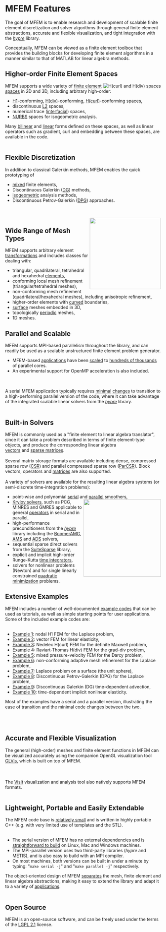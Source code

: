 # MFEM Features #

The goal of MFEM is to enable research and development of scalable finite element discretization and solver algorithms through general finite element abstractions, accurate and flexible visualization, and tight integration with the _[hypre](http://www.llnl.gov/CASC/hypre)_ library.

Conceptually, MFEM can be viewed as a finite element toolbox that provides the building blocks for developing finite element algorithms in a manner similar to that of MATLAB for linear algebra methods.

## Higher-order Finite Element Spaces ##

<img src='http://images.mfem.googlecode.com/hg/ho-spaces-padding.png' align='right' alt='H(curl) and H(div) spaces'>

MFEM supports a wide variety of <a href='http://doxygen.mfem.googlecode.com/hg/html/inherit_graph_16.svg'>finite element</a> <a href='http://doxygen.mfem.googlecode.com/hg/html/inherit_graph_17.svg'>spaces</a> in 2D and 3D, including arbitrary high-order:<br>
<ul><li><a href='http://doxygen.mfem.googlecode.com/hg/examples/README_files/index.html?h1'>H1</a>-conforming, <a href='http://doxygen.mfem.googlecode.com/hg/examples/README_files/index.html?hdiv'>H(div)</a>-conforming, <a href='http://doxygen.mfem.googlecode.com/hg/examples/README_files/index.html?hcurl'>H(curl)</a>-conforming spaces,<br>
</li><li>discontinuous <a href='http://doxygen.mfem.googlecode.com/hg/examples/README_files/index.html?l2'>L2</a> spaces,<br>
</li><li>numerical trace (<a href='http://doxygen.mfem.googlecode.com/hg/examples/README_files/index.html?h12'>interfacial</a>) spaces,<br>
</li><li><a href='http://doxygen.mfem.googlecode.com/hg/examples/README_files/index.html?nurbs'>NURBS</a> spaces for isogeometric analysis.</li></ul>

Many <a href='http://doxygen.mfem.googlecode.com/hg/html/inherit_graph_67.svg'>bilinear</a> and <a href='http://doxygen.mfem.googlecode.com/hg/html/inherit_graph_40.svg'>linear</a> forms defined on these spaces, as well as linear operators such as gradient, curl and embedding between these spaces, are available in the code.<br>
<br>
<h2>Flexible Discretization</h2>

In addition to classical Galerkin methods, MFEM enables the quick prototyping of<br>
<ul><li><a href='http://doxygen.mfem.googlecode.com/hg/examples/README_files/index.html?mixed'>mixed</a> finite elements,<br>
</li><li>Discontinuous Galerkin (<a href='http://doxygen.mfem.googlecode.com/hg/examples/README_files/index.html?dg'>DG</a>) methods,<br>
</li><li><a href='http://doxygen.mfem.googlecode.com/hg/examples/README_files/index.html?nurbs'>isogeometric</a> analysis methods,<br>
</li><li>Discontinuous Petrov-Galerkin (<a href='http://doxygen.mfem.googlecode.com/hg/examples/README_files/index.html?dpg'>DPG</a>) approaches.</li></ul>

<a href='Hidden comment: 
http://doxygen.mfem.googlecode.com/hg/examples/README_files/ex9.png
'></a><br>
<br>
<img src='http://doxygen.mfem.googlecode.com/hg/examples/README_files/ex6.png' align='right' width='230'>

<h2>Wide Range of Mesh Types</h2>

MFEM supports arbitrary element <a href='http://doxygen.mfem.googlecode.com/hg/html/inherit_graph_14.svg'>transformations</a> and includes classes for dealing with:<br>
<ul><li>triangular, quadrilateral, tetrahedral and hexahedral <a href='http://doxygen.mfem.googlecode.com/hg/html/inherit_graph_13.svg'>elements</a>,<br>
</li><li>conforming local mesh refinement (triangular/tetrahedral meshes),<br>
</li><li>non-conforming mesh refinement (quadrilateral/hexahedral meshes), including anisotropic refinement,<br>
</li><li>higher-order elements with <a href='http://code.google.com/p/glvis/wiki/CurvilinearVTKMeshes'>curved</a> boundaries,<br>
</li><li><a href='https://code.google.com/p/mfem/source/browse/data/square-disc-surf.mesh'>surface</a> meshes embedded in 3D,<br>
</li><li>topologically <a href='https://code.google.com/p/mfem/source/browse/data/periodic-hexagon.mesh'>periodic</a> meshes,<br>
</li><li>1D meshes.</li></ul>

<h2>Parallel and Scalable</h2>

MFEM supports MPI-based parallelism throughout the library, and can readily be used as a scalable unstructured finite element problem generator.<br>
<ul><li>MFEM-based <a href='http://www.llnl.gov/casc/blast'>applications</a> have been <a href='http://www.llnl.gov/casc/blast/parallel.php'>scaled</a> to <a href='http://computation.llnl.gov/project/blast/images/blast_strong_vulcan_inline.png'>hundreds of thousands</a> of parallel cores.<br>
</li><li>An experimental support for OpenMP acceleration is also included.</li></ul>

<a href='Hidden comment: 
<img src="http://computation.llnl.gov/project/blast/images/blast_strong_vulcan_inline.png", width=400>
'></a><br>
<br>
A serial MFEM application typically requires <a href='http://doxygen.mfem.googlecode.com/hg/html/ex1_8cpp_source.html'>minimal</a> <a href='http://doxygen.mfem.googlecode.com/hg/html/ex1p_8cpp_source.html'>changes</a> to transition to a high-performing parallel version of the code, where it can take advantage of the integrated scalable linear solvers from the <i><a href='http://www.llnl.gov/CASC/hypre'>hypre</a></i> library.<br>
<br>
<h2>Built-in Solvers</h2>

MFEM is commonly used as a "finite element to linear algebra translator", since it can take a problem described in terms of finite element-type objects, and produce the corresponding linear algebra<br>
<a href='http://doxygen.mfem.googlecode.com/hg/html/inherit_graph_102.svg'>vectors</a> and <a href='http://doxygen.mfem.googlecode.com/hg/html/inherit_graph_72.svg'>sparse matrices</a>.<br>
<br>
Several matrix storage formats are available including dense, compressed sparse row (<a href='http://doxygen.mfem.googlecode.com/hg/html/classmfem_1_1SparseMatrix.html'>CSR</a>) and parallel compressed sparse row (<a href='http://doxygen.mfem.googlecode.com/hg/html/classmfem_1_1HypreParMatrix.html'>ParCSR</a>). Block vectors, operators and <a href='http://doxygen.mfem.googlecode.com/hg/html/classmfem_1_1BlockMatrix.html'>matrices</a> are also supported.<br>
<br>
A variety of solvers are available for the resulting linear algebra systems (or semi-discrete time-integration problems):<br>
<ul><li>point-wise and polynomial <a href='http://doxygen.mfem.googlecode.com/hg/html/classmfem_1_1SparseSmoother.html'>serial</a> and <a href='http://doxygen.mfem.googlecode.com/hg/html/classmfem_1_1HypreSmoother.html'>parallel</a> smoothers,<br>
<img src='https://computation.llnl.gov/project/linear_solvers/images/hypre_wiw.gif' align='right' width='250'>
</li><li><a href='http://doxygen.mfem.googlecode.com/hg/html/classmfem_1_1IterativeSolver.html'>Krylov solvers</a>, such as PCG, MINRES and GMRES applicable to general <a href='http://doxygen.mfem.googlecode.com/hg/html/inherit_graph_72.svg'>operators</a> in serial and in parallel,<br>
</li><li>high-performance preconditioners from the <i><a href='http://www.llnl.gov/CASC/hypre'>hypre</a></i> library including the <a href='http://doxygen.mfem.googlecode.com/hg/examples/README_files/index.html?amg'>BoomerAMG</a>, <a href='http://doxygen.mfem.googlecode.com/hg/examples/README_files/index.html?ams'>AMS</a> and <a href='http://doxygen.mfem.googlecode.com/hg/examples/README_files/index.html?ads'>ADS</a> solvers,<br>
</li><li>sequential sparse direct solvers from the <a href='http://www.cise.ufl.edu/research/sparse/SuiteSparse'>SuiteSparse</a> library,<br>
</li><li>explicit and implicit high-order Runge-Kutta <a href='http://doxygen.mfem.googlecode.com/hg/html/inherit_graph_71.svg'>time integrators</a>,<br>
</li><li>solvers for nonlinear problems (Newton) and for single linearly constrained <a href='http://doxygen.mfem.googlecode.com/hg/html/classmfem_1_1SLBQPOptimizer.html'>quadratic minimization</a> problems.</li></ul>

<h2>Extensive Examples</h2>

MFEM includes a number of well-documented <a href='http://doxygen.mfem.googlecode.com/hg/examples/README_files/index.html'>example codes</a> that can be used as tutorials, as well as simple starting points for user applications. Some of the included example codes are:<br>
<br>
<ul><li><a href='http://doxygen.mfem.googlecode.com/hg/html/ex1_8cpp_source.html'>Example 1</a>: nodal H1 FEM for the Laplace problem,<br>
</li><li><a href='http://doxygen.mfem.googlecode.com/hg/html/ex2_8cpp_source.html'>Example 2</a>: vector FEM for linear elasticity,<br>
</li><li><a href='http://doxygen.mfem.googlecode.com/hg/html/ex3_8cpp_source.html'>Example 3</a>: Nedelec H(curl) FEM for the definite Maxwell problem,<br>
</li><li><a href='http://doxygen.mfem.googlecode.com/hg/html/ex4_8cpp_source.html'>Example 4</a>: Raviart-Thomas H(div) FEM for the grad-div problem,<br>
</li><li><a href='http://doxygen.mfem.googlecode.com/hg/html/ex5_8cpp_source.html'>Example 5</a>: mixed pressure-velocity FEM for the Darcy problem,<br>
</li><li><a href='http://doxygen.mfem.googlecode.com/hg/html/ex6_8cpp_source.html'>Example 6</a>: non-conforming adaptive mesh refinement for the Laplace problem,<br>
</li><li><a href='http://doxygen.mfem.googlecode.com/hg/html/ex7_8cpp_source.html'>Example 7</a>: Laplace problem on a surface (the unit sphere),<br>
</li><li><a href='http://doxygen.mfem.googlecode.com/hg/html/ex8_8cpp_source.html'>Example 8</a>: Discontinuous Petrov-Galerkin (DPG) for the Laplace problem,<br>
</li><li><a href='http://doxygen.mfem.googlecode.com/hg/html/ex9_8cpp_source.html'>Example 9</a>: Discontinuous Galerkin (DG) time-dependent advection,<br>
</li><li><a href='http://doxygen.mfem.googlecode.com/hg/html/ex10_8cpp_source.html'>Example 10</a>: time-dependent implicit nonlinear elasticity.</li></ul>

Most of the examples have a serial and a parallel version, illustrating the ease of transition and the minimal code changes between the two.<br>
<br>
<a href='Hidden comment: 
<img src="http://images.glvis.googlecode.com/hg/logo-130.png" align="right" alt="GLVis logo">
'></a><br>
<br>
<h2>Accurate and Flexible Visualization</h2>
The general (high-order) meshes and finite element functions in MFEM can be visualized accurately using the companion OpenGL visualization tool <a href='http://glvis.googlecode.com'>GLVis</a>, which is built on top of MFEM.<br>
<br>
<a href='Hidden comment: 
http://glvis.googlecode.com/files/glvis-screenshot2.png
'></a><br>
<br>
The <a href='http://visit.llnl.gov'>VisIt</a> visualization and analysis tool also natively supports MFEM formats.<br>
<br>
<h2>Lightweight, Portable and Easily Extendable</h2>

The MFEM code base is <a href='Releases.md'>relatively small</a> and is written in highly portable C++ (e.g. with very limited use of templates and the STL).<br>
<br>
<ul><li>The serial version of MFEM has no external dependencies and is <a href='Building.md'>straightforward to build</a> on Linux, Mac and Windows machines.<br>
</li><li>The MPI-parallel version uses two third-party libraries (<i>hypre</i> and METIS), and is also easy to build with an MPI compiler.<br>
</li><li>On most machines, both versions can be built in under a minute by typing: "<code>make serial -j</code>" and "<code>make parallel -j</code>" respectively.</li></ul>

The object-oriented design of MFEM <a href='http://doxygen.mfem.googlecode.com/hg/html/index.html'>separates</a> the mesh, finite element and linear algebra abstractions, making it easy to extend the library and adapt it to a variety of <a href='Publications.md'>applications</a>.<br>
<br>
<h2>Open Source</h2>

MFEM is an open-source software, and can be freely used under the terms of the <a href='https://www.gnu.org/licenses/lgpl-2.1.html'>LGPL 2.1</a> license.